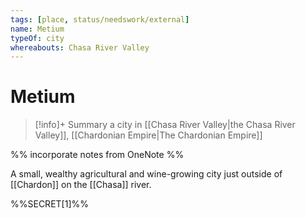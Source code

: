 ```yaml
---
tags: [place, status/needswork/external]
name: Metium
typeOf: city
whereabouts: Chasa River Valley
---
```

# Metium
>[!info]+ Summary
> a city in [[Chasa River Valley|the Chasa River Valley]], [[Chardonian Empire|The Chardonian Empire]]

%% incorporate notes from OneNote %%

A small, wealthy agricultural and wine-growing city just outside of [[Chardon]] on the [[Chasa]] river. 

%%SECRET[1]%%



